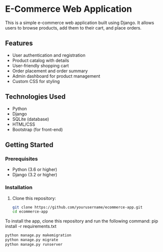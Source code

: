 # E-Commerce Web Application

This is a simple e-commerce web application built using Django. It allows users to browse products, add them to their cart, and place orders.

## Features

- User authentication and registration
- Product catalog with details
- User-friendly shopping cart
- Order placement and order summary
- Admin dashboard for product management
- Custom CSS for styling

## Technologies Used

- Python
- Django
- SQLite (database)
- HTML/CSS
- Bootstrap (for front-end)

## Getting Started

### Prerequisites

- Python (3.6 or higher)
- Django (3.2 or higher)

### Installation

1. Clone this repository:

   ```bash
   git clone https://github.com/yourusername/ecommerce-app.git
   cd ecommerce-app


To install the app, clone this repository and run the following command:
pip install -r requirements.txt
```bash
python manage.py makemigration
python manage.py migrate
python manage.py runserver
